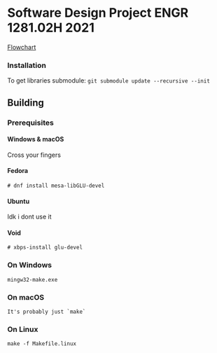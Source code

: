 # Software Design Project ENGR 1281.02H 2021

[Flowchart](https://www.figma.com/file/E5ZmUvbhixMxcTwcUR0In5/SDP-21-Flowchart?node-id=0%3A1)

### Installation
To get libraries submodule:
`git submodule update --recursive --init`

## Building

### Prerequisites

#### Windows & macOS

Cross your fingers

#### Fedora

    # dnf install mesa-libGLU-devel

#### Ubuntu

Idk i dont use it

#### Void

    # xbps-install glu-devel

### On Windows

    mingw32-make.exe

### On macOS

    It's probably just `make`

### On Linux

    make -f Makefile.linux
